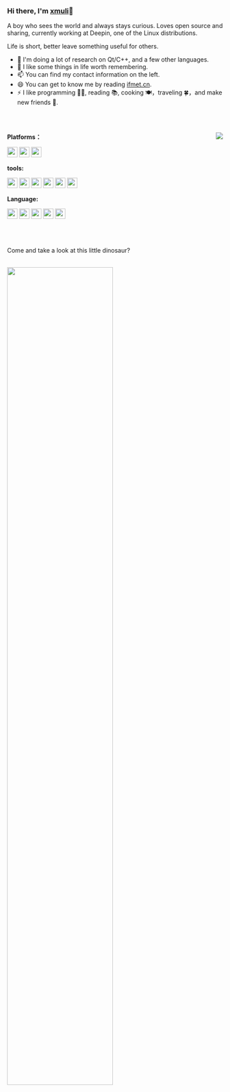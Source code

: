 ### Hi there, I'm [xmuli](https://ifmet.cn)👋
A boy who sees the world and always stays curious. Loves open source and sharing, currently working at Deepin, one of the Linux distributions.  

Life is short, better leave something useful for others.



- 🔭 I'm doing a lot of research on Qt/C++, and a few other languages.
- 🌱 I like some things in life worth remembering.
- 📫 You can find my contact information on the left.
- 😄 You can get to know me by reading [ifmet.cn](https://ifmet.cn).
- ⚡ I like programming 👨‍💻, reading 📚, cooking 🍽，traveling 🍀，and make new friends 🙈.

<br>

<br>

<a href="https://github.com/xmuli"><img align="right" src="https://github-readme-stats.vercel.app/api?username=xmuli&count_private=true&show_icons=true"/></a>

**Platforms：**

<code><img src="https://cdn.jsdelivr.net/gh/xmuli/xmuliPic@pic/2020/linux.svg" width="24"/></code> <code><img src="https://cdn.jsdelivr.net/gh/xmuli/xmuliPic@pic/2020/mac.svg" width="24"/></code> <code><img src="https://cdn.jsdelivr.net/gh/xmuli/xmuliPic@pic/2020/Windows.svg" width="24"/></code>

**tools:**

<code><img src="https://cdn.jsdelivr.net/gh/xmuli/xmuliPic@pic/2020/qtcreator.svg" width="24"/></code> <code><img src="https://cdn.jsdelivr.net/gh/xmuli/xmuliPic@pic/2020/vs.svg" width="24"/></code> <code><img src="https://cdn.jsdelivr.net/gh/xmuli/xmuliPic@pic/2020/vscode.svg" width="24"/></code> <code><img src="https://cdn.jsdelivr.net/gh/xmuli/xmuliPic@pic/2020/vim-gtk.svg" width="24"/></code> <code><img src="https://cdn.jsdelivr.net/gh/xmuli/xmuliPic@pic/2020/git.svg" width="24"/></code> <code><img src="https://cdn.jsdelivr.net/gh/xmuli/xmuliPic@pic/2020/gnu.svg" width="24"/></code>

**Language:**

<code><img src="https://cdn.jsdelivr.net/gh/xmuli/xmuliPic@pic/2020/c%20(3).svg" width="24"/></code> <code><img src="https://cdn.jsdelivr.net/gh/xmuli/xmuliPic@pic/2020/icons8-c++.svg" width="24"/></code> <code><img src="https://cdn.jsdelivr.net/gh/xmuli/xmuliPic@pic/2020/Sql%20Server.svg" width="24"/></code> <code><img src="https://cdn.jsdelivr.net/gh/xmuli/xmuliPic@pic/2020/rust.svg" width="24"/></code> <code><img src="https://cdn.jsdelivr.net/gh/xmuli/xmuliPic@pic/2020/HTML.svg" width="24"/></code>

<br>

<br>

Come and take a look at this little dinosaur?

<br>
<img align="left" src="https://cdn.jsdelivr.net/gh/xmuli/xmuliPic@pic/2020/dino.gif" width="70%"/>

